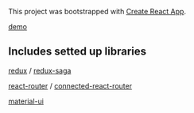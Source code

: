 This project was bootstrapped with [Create React App](https://github.com/facebook/create-react-app).

[demo](https://codesandbox.io/s/github/nikitasnv/quick-react-material-template)

Includes setted up libraries
-

[redux](https://github.com/mui-org/material-ui) /
[redux-saga](https://github.com/redux-saga/redux-saga)

[react-router](https://github.com/ReactTraining/react-router) / 
[connected-react-router](https://github.com/supasate/connected-react-router)

[material-ui](https://github.com/mui-org/material-ui)

